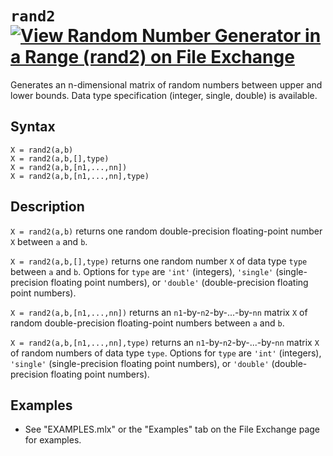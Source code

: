 # `rand2` [![View Random Number Generator in a Range (rand2) on File Exchange](https://www.mathworks.com/matlabcentral/images/matlab-file-exchange.svg)](https://www.mathworks.com/matlabcentral/fileexchange/85423-random-number-generator-in-a-range-rand2)

Generates an n-dimensional matrix of random numbers between upper and lower bounds. Data type specification (integer, single, double) is available.


## Syntax

`X = rand2(a,b)`\
`X = rand2(a,b,[],type)`\
`X = rand2(a,b,[n1,...,nn])`\
`X = rand2(a,b,[n1,...,nn],type)`


## Description

`X = rand2(a,b)` returns one random double-precision floating-point number `X` between `a` and `b`.

`X = rand2(a,b,[],type)` returns one random number `X` of data type `type` between `a` and `b`. Options for `type` are `'int'` (integers), `'single'` (single-precision floating point numbers), or `'double'` (double-precision floating point numbers).

`X = rand2(a,b,[n1,...,nn])` returns an `n1`-by-`n2`-by-...-by-`nn` matrix `X` of random double-precision floating-point numbers between `a` and `b`.

`X = rand2(a,b,[n1,...,nn],type)` returns an `n1`-by-`n2`-by-...-by-`nn` matrix `X` of random numbers of data type `type`. Options for `type` are `'int'` (integers), `'single'` (single-precision floating point numbers), or `'double'` (double-precision floating point numbers).


## Examples

   -  See "EXAMPLES.mlx" or the "Examples" tab on the File Exchange page for examples.

